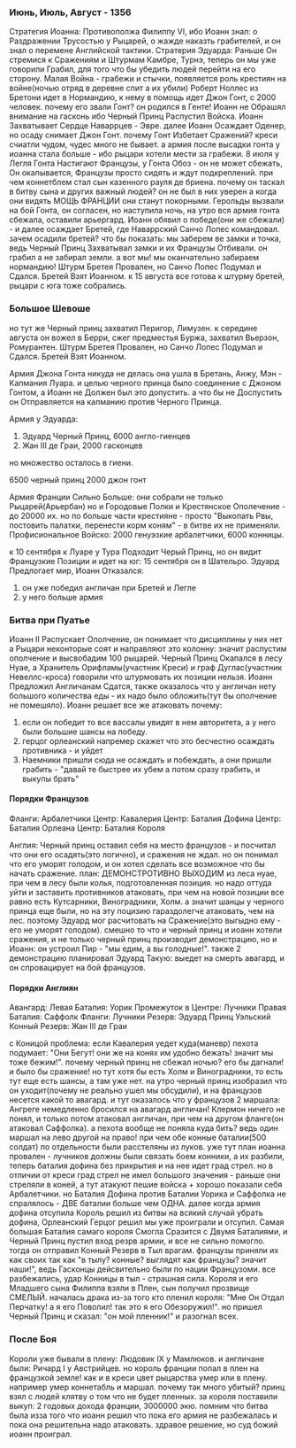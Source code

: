 ### Июнь, Июль, Август - 1356

Стратегия Иоанна: Противополжа Филиппу VI, ибо Иоанн знал: о Раздражении Трусостью у Рыцарей, о жажде наказть грабителей, и он знал о перемене Английской тактики.
Стратерия Эдуарда: Раньше Он стремися к Сражениям и Штурмам Камбре, Турнэ, теперь он мы уже говорили Грабил, для того что бы убедить людей перейти на его сторону.
Малая Война - грабежи и стычки, появляется роль крестиян на войне(ночью отряд в деревне спит а их убили)
Роберт Ноллес из Бретони идет в Нормандию, к нему в помощь идет Джон Гонт, с 2000 человек. почему его звали Гонт? он родился в Генте!
Иоанн не Обрашял внимание на гасконь ибо Черный Принц Распустил Войска.
Иоанн Захватывает Сердце Наваррцев - Эвре. далее Иоанн Осаждает Оденер, но осаду снимает Джон Гонт.
почему Гонт Избетает Сражений? креси счиатли чудом, чудес много не бывает. а армия после высадки гонта у иоанна стала больше - ибо рыцари хотели мести за грабежи.
8 июля у Легля Гонта Настигают Французы, у Гонта Обоз - он не может сбежать, Он окапывается, Французы просто сидять и ждут подкреплений.
при чем коннетблем стал сын казенного рауля де бриена.
почему он таскал в битву сына и других важный людей? он не был в них уверен а когда они видять МОЩЬ ФРАНЦИИ они станут покорными.
Герольды вызвали на бой Гонта, он согласен, но наступила ночь, на утро вся армия гонта сбежала, оставили арьергард.
Иоанн обявил о победе(они же сбежали) - и далее осаждает Бретей, где Наваррский Санчо Лопес командовал.
зачем осадили бретей? что бы показать: мы заберем ве замки и точка, ведь Черный Принц Захватывал замки и их Французы Отбивали. он грабил а не забирал земли.
а вот мы! мы оканчательно забираем нормандию!
Штурм Бретея Провален, но Санчо Лопес Подумал и Сдался. Бретей Взят Иоанном.
к 15 августа все готова к штурму бретей, рыцари с юга тоже собрались.

### Большое Шевоше

но тут же Черный принц захватил Перигор, Лимузен.
к середине августа он вожел в Берри, сжег предместья Буржа, захватил Вьерзон, Ромурантен.
Штурм Бретея Провален, но Санчо Лопес Подумал и Сдался. Бретей Взят Иоанном.

Армия Джона Гонта никуда не делась она ушла в Бретань, Анжу, Мэн - Капмания Луара.
и целью черного принца было соединение с Джоном Гонтом, а Иоанн не Должен был это допустить.
а что бы не Доспустить он Отправляется на капманию против Черного Принца.

Армия у Эдуарда:

1. Эдуард Черный Принц, 6000 англо-гиенцев
2. Жан III де Граи, 2000 гасконцев

но множество осталось в гиени.

6500 черный принц
2000 джон гонт

Армия Франции Сильно Больше: они собрали не только Рыцарей(Арьербан) но и Городовые Полки и Крестянское Ополечение - до 20000 их.
но по больше части крестияне - просто "Выкопать Рвы, постовить палатки, перенести корм коням" - в битве их не применяли.
Профисиональное Войско: 2000 генуэзкие арбалетчики, 6000 конницы.

к 10 сентября к Луаре у Тура Подходит Черый Принц, но он видит Французкие Позиции и идет на юг: 15 сентября он в Шательро. Эдуард Предлогает мир, Иоанн Отказался:

1. он уже победил англичан при Бретей и Легле
2. у него больше армия

### Битва при Пуатье

Иоанн II Распускает Ополчение,
он понимает что дисциплины у них нет а Рыцари неконторые соят и направляют это колонну: значит распустим ополчение и высвобадим 100 рыцарей.
Черный Принц Окапался в лесу Нуае, а Хранитель Орифламы(участник Креси) и граф Дуглас(участник Невеллс-кроса) говорили что штурмовать их позиции нельзя.
Иоанн Предложил Англичанам Сдатся, также оказалось что у англичан нету большого количества еды - их надо было обложить(тут бы ополчение не помешяло).
Иоанн решает все же атаковать почему:

1. если он победит то все вассалы увидят в нем авторитета, а у него были большие шансы на победу.
2. герцог орлеанский напремер скажет что это бесчестно осаждать противника - и уйдет
3. Наемники пришли сюда не осаждать и побеждать, а они пришли грабить - "давай те быстрее их убем а потом сразу грабить, и выкупы брать"

#### Порядки Французов

Фланги: Арбалетчики
Центр: Кавалерия
Центр: Баталия Дофина
Центр: Баталия Орлеана
Центр: Баталия Короля

Англия: Черный принц оставил себя на место французов - и посчитал что они его осадять(это логично), и сражения не ждал.
но он понимал что его уморят голодом, и он хотел сделать все возможное что бы начать сражение.
план: ДЕМОНСТРОТИВНО ВЫХОДИМ из леса нуае, при чем в лесу были колья, подготовленная позиция.
но надо оттуда уйти и заставить противников атаковать, при чем на новой позиции все равно есть Кутсарники, Виноградники, Холм.
а значит шанцы у черного принца еще были, но на эту поцизию гараздолегче атаковать, чем на лес.
поэтому Эдуард мог расчитовать на Сражение(это выгыдно ему - его не уморят голодом).
смешно то что и черный принц и иоанн хотели сражения, и не только черный принц производит демонстрацию, но и Иоанн: он устроил Пир - "мы едим, а вы голодные!".
также 2 демонстрацию планировал Эдуард Такую: выедет на смерть авагард, и он спровацирует на бой французов.

#### Порядки Англиян

Авангард:
Левая Баталия: Уорик
Промежуток в Центре: Лучники
Правая Баталия: Саффолк
Фланги: Лучники
Резерв: Эдуард Принц Уэльский
Конный Резерв: Жан III де Граи

с Коницой проблема: если Кавалерия уедет куда(маневр) пехота подумает: "Они Бегут! они же на конях им удобно бежать! значит мы тоже бежим!".
почему черный принц не сбежал ночью? его бы дагнали! и было бы сражение! но тут хотя бы есть Холм и Виноградники, то есть тут еще есть шансы, а там уже нет.
на утро черный принц изобразил что он уходит(почему не реально ушел мы обсудили), и на французов несется какой то авагард.
и тут оказалось что у французов 2 маршала:
Ангреге немедленно бросился на авагард англичан! Клермон ничего не понял, и только потом атаковал англичан, при чем на другом фланге(он атаковал Саффолка).
а пехота вообще не поняла куда бить? ведь один маршал на лево другой на право! при чем обе конные баталии(500 солдат) по отдельности были расстеляны из луков.
уже тут план иоанна провален - лучников должны были связать боем конники, а их разбили, теперь баталия дофина без прикрытия и на нее идет град стрел.
но в отличии от креси град стрел не имел большого значения - раньше они стреляли в коней, а тут атакуют пешие войска + хорошо показали себя Арбалетчики.
но Баталия Дофина против Баталии Уорика и Саффолка не спралялось - ДВЕ баталии больше чем ОДНА.
далее когда армия дофина отсупила Король решил из битвы на всякий случай убрать дофина, Орлеанский Герцог решил мы уже проиграли и отсупил.
Самая большая Баталия самаго короля Смогла Сразится с Двумя Баталиями, и Черный Принц пустил вход резрв армии, и все не сильно помогло.
тогда он отправил Конный Резерв в Тыл врагам.
французы приняли их как своих так как "в тылу? конные? выглядят как французы? значит наши!", ведь Гасконцы дейсвительно были по нации Французоми.
все разбежались, удар Конницы в тыл - страшная сила. Короля и его Младшего сына Филиппа взяли в Плен, сын получил прозвище СМЕЛЫЙ.
началась драка из-за того кто пленил короля: "Мне Он Отдал Перчатку! а я его Поволил! так это я его Обезоружил!".
но пришел Черный Принц и сказал: "он мой пленник!" и разогнал всех.

### После Боя

Короли уже бывали в плену: Людовик IX у Мамлюков. и англичане были: Ричард I у Австрийцев. но король франции попал в плен на французкой земле!
как и в креси цвет рыцарства умер или в плену. например умер коннетабль и маршал. почему так много убитый? принц взял с людей клятву о том что не будет пленных.
за короля поставили выкуп: 2 годовых дохода франции, 3000000 экю.
помним что битва была изза того что иоанн решил что пока его армия не разбежалась и пока она решительна надо атаковать.
здравое решение, но суд божий иоанн проиграл.
